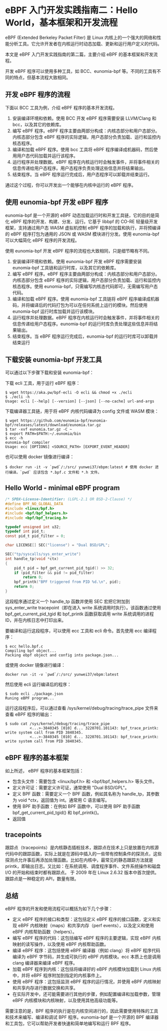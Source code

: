 # eBPF 入门开发实践指南二：Hello World，基本框架和开发流程

eBPF (Extended Berkeley Packet Filter) 是 Linux 内核上的一个强大的网络和性能分析工具。它允许开发者在内核运行时动态加载、更新和运行用户定义的代码。

本文是 eBPF 入门开发实践指南的第二篇，主要介绍 eBPF 的基本框架和开发流程。

开发 eBPF 程序可以使用多种工具，如 BCC、eunomia-bpf 等。不同的工具有不同的特点，但基本流程大致相同。

## 开发 eBPF 程序的流程

下面以 BCC 工具为例，介绍 eBPF 程序的基本开发流程。

1. 安装编译环境和依赖。使用 BCC 开发 eBPF 程序需要安装 LLVM/Clang 和 bcc，以及其它的依赖库。
2. 编写 eBPF 程序。eBPF 程序主要由两部分构成：内核态部分和用户态部分。内核态部分包含 eBPF 程序的实际逻辑，用户态部分负责加载、运行和监控内核态程序。
3. 编译和加载 eBPF 程序。使用 bcc 工具将 eBPF 程序编译成机器码，然后使用用户态代码加载并运行该程序。
4. 运行程序并处理数据。eBPF 程序在内核运行时会触发事件，并将事件相关的信息传递给用户态程序。用户态程序负责处理这些信息并将结果输出。
5. 结束程序。当 eBPF 程序运行完成后，用户态程序可以卸载并结束运行。

通过这个过程，你可以开发出一个能够在内核中运行的 eBPF 程序。

## 使用 eunomia-bpf 开发 eBPF 程序

eunomia-bpf 是一个开源的 eBPF 动态加载运行时和开发工具链，它的目的是简化 eBPF 程序的开发、构建、分发、运行。它基于 libbpf 的 CO-RE 轻量级开发框架，支持通过用户态 WASM 虚拟机控制 eBPF 程序的加载和执行，并将预编译的 eBPF 程序打包为通用的 JSON 或 WASM 模块进行分发。使用 eunomia-bpf 可以大幅简化 eBPF 程序的开发流程。

使用 eunomia-bpf 开发 eBPF 程序的流程也大致相同，只是细节略有不同。

1. 安装编译环境和依赖。使用 eunomia-bpf 开发 eBPF 程序需要安装 eunomia-bpf 工具链和运行时库，以及其它的依赖库。
2. 编写 eBPF 程序。eBPF 程序主要由两部分构成：内核态部分和用户态部分。内核态部分包含 eBPF 程序的实际逻辑，用户态部分负责加载、运行和监控内核态程序。使用 eunomia-bpf，只需编写内核态代码即可，无需编写用户态代码。
3. 编译和加载 eBPF 程序。使用 eunomia-bpf 工具链将 eBPF 程序编译成机器码，并将编译后的代码打包为可以在任何系统上运行的模块。然后使用 eunomia-bpf 运行时库加载并运行该模块。
4. 运行程序并处理数据。eBPF 程序在内核运行时会触发事件，并将事件相关的信息传递给用户态程序。eunomia-bpf 的运行时库负责处理这些信息并将结果输出。
5. 结束程序。当 eBPF 程序运行完成后，eunomia-bpf 的运行时库可以卸载并结束运行

## 下载安装 eunomia-bpf 开发工具

可以通过以下步骤下载和安装 eunomia-bpf：

下载 ecli 工具，用于运行 eBPF 程序：

```console
$ wget https://aka.pw/bpf-ecli -O ecli && chmod +x ./ecli
$ ./ecli -h
Usage: ecli [--help] [--version] [--json] [--no-cache] url-and-args
```

下载编译器工具链，用于将 eBPF 内核代码编译为 config 文件或 WASM 模块：

```console
$ wget https://github.com/eunomia-bpf/eunomia-bpf/releases/latest/download/eunomia.tar.gz
$ tar -xvf eunomia.tar.gz -C ~
$ export PATH=$PATH:~/.eunomia/bin
$ ecc -h
eunomia-bpf compiler
Usage: ecc [OPTIONS] <SOURCE_PATH> [EXPORT_EVENT_HEADER]
```

也可以使用 docker 镜像进行编译：

```console
$ docker run -it -v `pwd`/:/src/ yunwei37/ebpm:latest # 使用 docker 进行编译。`pwd` 应该包含 *.bpf.c 文件和 *.h 文件。
```

## Hello World - minimal eBPF program

```c
/* SPDX-License-Identifier: (LGPL-2.1 OR BSD-2-Clause) */
#define BPF_NO_GLOBAL_DATA
#include <linux/bpf.h>
#include <bpf/bpf_helpers.h>
#include <bpf/bpf_tracing.h>

typedef unsigned int u32;
typedef int pid_t;
const pid_t pid_filter = 0;

char LICENSE[] SEC("license") = "Dual BSD/GPL";

SEC("tp/syscalls/sys_enter_write")
int handle_tp(void *ctx)
{
	pid_t pid = bpf_get_current_pid_tgid() >> 32;
	if (pid_filter && pid != pid_filter)
		return 0;
	bpf_printk("BPF triggered from PID %d.\n", pid);
	return 0;
}
```

这段程序通过定义一个 handle_tp 函数并使用 SEC 宏把它附加到 sys_enter_write tracepoint（即在进入 write 系统调用时执行）。该函数通过使用 bpf_get_current_pid_tgid 和 bpf_printk 函数获取调用 write 系统调用的进程 ID，并在内核日志中打印出来。

要编译和运行这段程序，可以使用 ecc 工具和 ecli 命令。首先使用 ecc 编译程序：

```console
$ ecc hello.bpf.c
Compiling bpf object...
Packing ebpf object and config into package.json...
```

或使用 docker 镜像进行编译：

```shell
docker run -it -v `pwd`/:/src/ yunwei37/ebpm:latest
```

然后使用 ecli 运行编译后的程序：

```console
$ sudo ecli ./package.json
Runing eBPF program...
```

运行这段程序后，可以通过查看 /sys/kernel/debug/tracing/trace_pipe 文件来查看 eBPF 程序的输出：

```console
$ sudo cat /sys/kernel/debug/tracing/trace_pipe
           <...>-3840345 [010] d... 3220701.101143: bpf_trace_printk: write system call from PID 3840345.
           <...>-3840345 [010] d... 3220701.101143: bpf_trace_printk: write system call from PID 3840345.
```

## eBPF 程序的基本框架

如上所述， eBPF 程序的基本框架包括：

- 包含头文件：需要包含 <linux/bpf.h> 和 <bpf/bpf_helpers.h> 等头文件。
- 定义许可证：需要定义许可证，通常使用 "Dual BSD/GPL"。
- 定义 BPF 函数：需要定义一个 BPF 函数，例如其名称为 handle_tp，其参数为 void *ctx，返回值为 int。通常用 C 语言编写。
- 使用 BPF 助手函数：在例如 BPF 函数中，可以使用 BPF 助手函数 bpf_get_current_pid_tgid() 和 bpf_printk()。
- 返回值

## tracepoints

跟踪点（tracepoints）是内核静态插桩技术，跟踪点在技术上只是放置在内核源代码中的跟踪函数，实际上就是在源码中插入的一些带有控制条件的探测点，这些探测点允许事后再添加处理函数。比如在内核中，最常见的静态跟踪方法就是 printk，即输出日志。又比如：在系统调用、调度程序事件、文件系统操作和磁盘 I/O 的开始和结束时都有跟踪点。 于 2009 年在 Linux 2.6.32 版本中首次提供。跟踪点是一种稳定的 API，数量有限。

## 总结

eBPF 程序的开发和使用流程可以概括为如下几个步骤：

- 定义 eBPF 程序的接口和类型：这包括定义 eBPF 程序的接口函数，定义和实现 eBPF 内核映射（maps）和共享内存（perf events），以及定义和使用 eBPF 内核帮助函数（helpers）。
- 编写 eBPF 程序的代码：这包括编写 eBPF 程序的主要逻辑，实现 eBPF 内核映射的读写操作，以及使用 eBPF 内核帮助函数。
- 编译 eBPF 程序：这包括使用 eBPF 编译器（例如 clang）将 eBPF 程序代码编译为 eBPF 字节码，并生成可执行的 eBPF 内核模块。ecc 本质上也是调用 clang 编译器来编译 eBPF 程序。
- 加载 eBPF 程序到内核：这包括将编译好的 eBPF 内核模块加载到 Linux 内核中，并将 eBPF 程序附加到指定的内核事件上。
- 使用 eBPF 程序：这包括监测 eBPF 程序的运行情况，并使用 eBPF 内核映射和共享内存进行数据交换和共享。
- 在实际开发中，还可能需要进行其他的步骤，例如配置编译和加载参数，管理 eBPF 内核模块和内核映射，以及使用其他高级功能等。

需要注意的是，BPF 程序的执行是在内核空间进行的，因此需要使用特殊的工具和技术来编写、编译和调试 BPF 程序。eunomia-bpf 是一个开源的 BPF 编译器和工具包，它可以帮助开发者快速和简单地编写和运行 BPF 程序。
